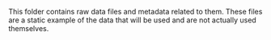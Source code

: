 This folder contains raw data files and metadata related to them. These files are a static example of the data that will be used and are not actually used themselves. 
